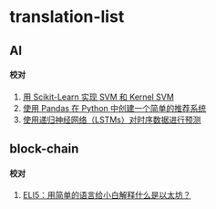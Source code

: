 # translation-list


## AI 
#### 校对
1. [用 Scikit-Learn 实现 SVM 和 Kernel SVM](https://juejin.im/post/5b7fd39af265da43831fa136)
2. [使用 Pandas 在 Python 中创建一个简单的推荐系统](https://juejin.im/post/5be958416fb9a049af6cc969)
3. [使用递归神经网络（LSTMs）对时序数据进行预测](https://github.com/xitu/gold-miner/blob/master/TODO1/time-series-prediction-using-recurrent-neural-networks-lstms.md)

## block-chain
#### 校对
1. [ELI5：用简单的语言给小白解释什么是以太坊？](https://juejin.im/post/5bb070b16fb9a05ce02a8a26)
